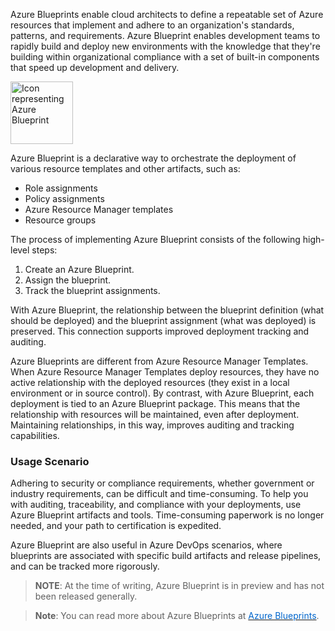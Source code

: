 

Azure Blueprints enable cloud architects to define a repeatable set of Azure resources that implement and adhere to an organization's standards, patterns, and requirements. Azure Blueprint enables development teams to rapidly build and deploy new environments with the knowledge that they're building within organizational compliance with a set of built-in components that speed up development and delivery.


<p style="text-align:left;"><img src="../Linked_Image_Files/azureblueprint.png" width="100" height="100" alt="Icon representing Azure Blueprint"></p>


Azure Blueprint is a declarative way to orchestrate the deployment of various resource templates and other artifacts, such as:

- Role assignments
- Policy assignments
- Azure Resource Manager templates
- Resource groups

The process of implementing Azure Blueprint consists of the following high-level steps:

1. Create an Azure Blueprint.
2. Assign the blueprint.
3. Track the blueprint assignments.

With Azure Blueprint, the relationship between the blueprint definition (what should be deployed) and the blueprint assignment (what was deployed) is preserved. This connection supports improved deployment tracking and auditing.

Azure Blueprints are different from Azure Resource Manager Templates.  When Azure Resource Manager Templates deploy resources, they have no active relationship with the deployed resources (they exist in a local environment or in source control). By contrast, with Azure Blueprint, each deployment is tied to an Azure Blueprint package.  This means that the relationship with resources will be maintained, even after deployment. Maintaining relationships, in this way, improves auditing and tracking capabilities.

### Usage Scenario
Adhering to security or compliance requirements, whether government or industry requirements, can be difficult and time-consuming. To help you with auditing, traceability, and compliance with your deployments, use Azure Blueprint artifacts and tools. Time-consuming paperwork is no longer needed, and your path to certification is expedited. 

Azure Blueprint are also useful in Azure DevOps scenarios, where blueprints are associated with specific build artifacts and release pipelines, and can be tracked more rigorously.

> **NOTE**: At the time of writing, Azure Blueprint is in preview and has not been released generally.


> **Note**: You can read more about Azure Blueprints at <a href="https://azure.microsoft.com/en-us/services/blueprints/" target="_blank"><span style="color: #0066cc;" color="#0066cc">Azure Blueprints</span></a>.
